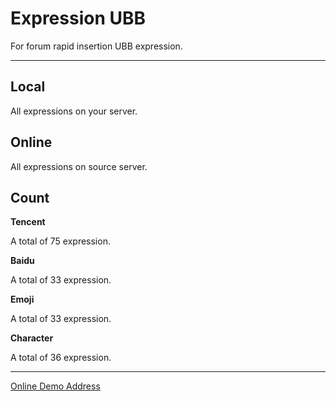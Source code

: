 # Expression UBB #

For forum rapid insertion UBB expression.

--------------
## Local ##
All expressions on your server.
## Online ##
All expressions on source server.
## Count ##
**Tencent**

A total of 75 expression.

**Baidu**

A total of 33 expression.

**Emoji**

A total of 33 expression.

**Character**

A total of 36 expression.

--------------
[Online Demo Address](http://tangxiadi.github.io/demo/Expression.html)